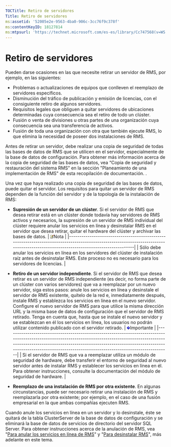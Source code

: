 ```yaml
---
TOCTitle: Retiro de servidores
Title: Retiro de servidores
ms:assetid: '52005e2e-9563-4ba0-906c-3cc76f9c378f'
ms:contentKeyID: 18127814
ms:mtpsurl: 'https://technet.microsoft.com/es-es/library/Cc747568(v=WS.10)'
---
```


Retiro de servidores
====================

Pueden darse ocasiones en las que necesite retirar un servidor de RMS, por ejemplo, en las siguientes:

-   Problemas o actualizaciones de equipos que conlleven el reemplazo de servidores específicos.
-   Disminución del tráfico de publicación y emisión de licencias, con el consiguiente retiro de algunos servidores.
-   Requisitos legales que obliguen a quitar servidores de ubicaciones determinadas cuya consecuencia sea el retiro de todo un clúster.
-   Fusión o venta de divisiones u otras partes de una organización cuya consecuencia sea una transferencia de activos.
-   Fusión de toda una organización con otra que también ejecute RMS, lo que elimina la necesidad de poseer dos instalaciones de RMS.

Antes de retirar un servidor, debe realizar una copia de seguridad de todas las bases de datos de RMS que se utilicen en el servidor, especialmente de la base de datos de configuración. Para obtener más información acerca de la copia de seguridad de las bases de datos, vea “Copia de seguridad y restauración del sistema RMS” en la sección "Planeamiento de una implementación de RMS" de esta recopilación de documentación. .

Una vez que haya realizado una copia de seguridad de las bases de datos, puede quitar el servidor. Los requisitos para quitar un servidor de RMS dependen de la función del servidor y de la topología de la instalación de RMS:

-   **Supresión de un servidor de un clúster**. Si el servidor de RMS que desea retirar está en un clúster donde todavía hay servidores de RMS activos y necesarios, la supresión de un servidor de RMS individual del clúster requiere anular los servicios en línea y desinstalar RMS en el servidor que desea retirar, quitar el hardware del clúster y archivar las bases de datos.
    | ![](images/Cc747568.note(WS.10).gif)Nota                                                                                                              |
    |------------------------------------------------------------------------------------------------------------------------------------------------------------------------------------|
    | Sólo debe anular los servicios en línea en los servidores del clúster de instalación raíz antes de desinstalar RMS. Este proceso no es necesario para los servidores de licencias. |

-   **Retiro de un servidor independiente**. Si el servidor de RMS que desea retirar es un servidor de RMS independiente (es decir, no forma parte de un clúster con varios servidores) que va a reemplazar por un nuevo servidor, siga estos pasos: anule los servicios en línea y desinstale el servidor de RMS existente, quítelo de la red e, inmediatamente después, instale RMS y establezca los servicios en línea en el nuevo servidor. Configure el nuevo servidor de RMS para que utilice la misma dirección URL y la misma base de datos de configuración que el servidor de RMS retirado. Tenga en cuenta que, hasta que se instale el nuevo servidor y se establezcan en él los servicios en línea, los usuarios no podrán utilizar contenido publicado con el servidor retirado.
    | ![](images/Cc747568.Important(WS.10).gif)Importante                                                                                                                                                                                                                            |
    |-------------------------------------------------------------------------------------------------------------------------------------------------------------------------------------------------------------------------------------------------------------------------------------------------------------|
    | Si el servidor de RMS que va a reemplazar utiliza un módulo de seguridad de hardware, debe transferir el entorno de seguridad al nuevo servidor antes de instalar RMS y establecer los servicios en línea en él. Para obtener instrucciones, consulte la documentación del módulo de seguridad de hardware. |

-   **Reemplazo de una instalación de RMS por otra existente**. En algunas circunstancias, puede ser necesario retirar una instalación de RMS y reemplazarla por otra existente; por ejemplo, en el caso de una fusión empresarial en la que ambas compañías ejecuten RMS.

Cuando anule los servicios en línea en un servidor y lo desinstale, éste se quitará de la tabla ClusterServer de la base de datos de configuración y se eliminará la base de datos de servicios de directorio del servidor SQL Server. Para obtener instrucciones acerca de la anulación de RMS, vea "[Para anular los servicios en línea de RMS](https://technet.microsoft.com/9fa63daa-5fb9-4afd-8371-b38248619857)" y "[Para desinstalar RMS](https://technet.microsoft.com/885e3b4f-ea32-466f-9f7f-d8440b0f7c28)", más adelante en este tema.
